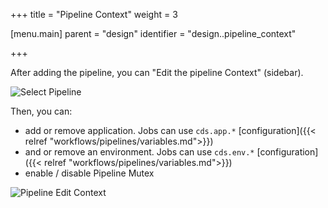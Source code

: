 +++
title = "Pipeline Context"
weight = 3

[menu.main]
parent = "design"
identifier = "design..pipeline_context"

+++

After adding the pipeline, you can "Edit the pipeline Context" (sidebar).

![Select Pipeline](/images/workflows.design.ctx.select.png)

Then, you can: 

* add or remove application. Jobs can use `cds.app.*` [configuration]({{< relref "workflows/pipelines/variables.md">}})
* and or remove an environment. Jobs can use `cds.env.*` [configuration]({{< relref "workflows/pipelines/variables.md">}})
* enable / disable Pipeline Mutex

![Pipeline Edit Context](/images/workflows.design.ctx.edit.png)
